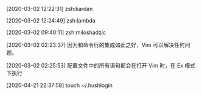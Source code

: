 [2020-03-02 12:22:31] zsh:kardan

[2020-03-02 12:24:49] zsh:lambda

[2020-03-02 09:40:11] zsh:miloshadzic

[2020-03-02 02:23:37] 因为和命令行的集成如此之好，Vim 可以解决任何问题。

[2020-03-02 02:25:53] 配置文件中的所有语句都会在打开 Vim 时，在 Ex 模式下执行

[2020-04-21 22:37:58] touch ~/.hushlogin

